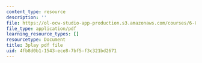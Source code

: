 ```yaml
---
content_type: resource
description: ''
file: https://ol-ocw-studio-app-production.s3.amazonaws.com/courses/6-01sc-introduction-to-electrical-engineering-and-computer-science-i-spring-2011/4fb8d0b11543ece87bf5f3c321bd2671_dAZ-i9MsbRM.pdf
file_type: application/pdf
learning_resource_types: []
resourcetype: Document
title: 3play pdf file
uid: 4fb8d0b1-1543-ece8-7bf5-f3c321bd2671
---
```

